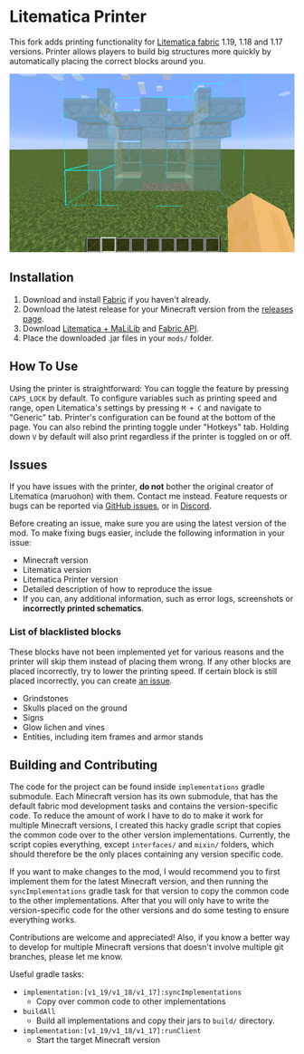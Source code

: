 Litematica Printer
==================
This fork adds printing functionality for [Litematica fabric](https://github.com/maruohon/litematica) 1.19, 1.18 and 1.17 versions. Printer allows players to build
big structures more quickly by automatically placing the correct blocks around you.

![Demo](printer_demo.gif)

## Installation

 1. Download and install [Fabric](https://fabricmc.net/use/installer/) if you haven't already.
 2. Download the latest release for your Minecraft version from the
[releases page](https://github.com/aleksilassila/litematica-printing/releases/latest).
 3. Download [Litematica + MaLiLib](https://www.curseforge.com/minecraft/mc-mods/litematica) and [Fabric API](https://www.curseforge.com/minecraft/mc-mods/fabric-api/).
 4. Place the downloaded .jar files in your `mods/` folder.

## How To Use

Using the printer is straightforward: You can toggle the feature by pressing `CAPS_LOCK` by default. To configure variables such as
printing speed and range, open Litematica's settings by pressing `M + C` and navigate to "Generic" tab. Printer's configuration can be
found at the bottom of the page. You can also rebind the printing toggle under "Hotkeys" tab. Holding down `V` by default will also
print regardless if the printer is toggled on or off.

## Issues

If you have issues with the printer, **do not** bother the original creator of
Litematica (maruohon) with them. Contact me instead. Feature requests or bugs can
be reported via [GitHub issues](https://github.com/aleksilassila/litematica-printer/issues),
or in [Discord](https://discord.gg/enypPQh6pz).

Before creating an issue, make sure you are using the latest version of the mod.
To make fixing bugs easier, include the following information in your issue:
 - Minecraft version
 - Litematica version
 - Litematica Printer version
 - Detailed description of how to reproduce the issue
 - If you can, any additional information, such as error logs, screenshots or **incorrectly printed schematics**.

### List of blacklisted blocks
These blocks have not been implemented yet for various reasons and the printer will skip them instead of placing them wrong. If any
other blocks are placed incorrectly, try to lower the printing speed. If certain block is still placed incorrectly, you can create
[an issue](https://github.com/aleksilassila/litematica-printer/issues).
 - Grindstones
 - Skulls placed on the ground
 - Signs
 - Glow lichen and vines
 - Entities, including item frames and armor stands

## Building and Contributing

The code for the project can be found inside `implementations` gradle submodule.
Each Minecraft version has its own submodule, that has the default fabric mod development tasks
and contains the version-specific code. To reduce the amount of work I have to do to make
it work for multiple Minecraft versions, I created this hacky gradle script that copies the
common code over to the other version implementations. Currently, the script copies everything,
except `interfaces/` and `mixin/` folders, which should therefore be the only places containing any
version specific code.

If you want to make changes to the mod, I would recommend you to first implement them for
the latest Minecraft version, and then running the `syncImplementations` gradle task for that
version to copy the common code to the other implementations. After that you will only have to write
the version-specific code for the other versions and do some testing to ensure everything works.

Contributions are welcome and appreciated! Also, if you know a better way to develop for multiple
Minecraft versions that doesn't involve multiple git branches, please let me know.

Useful gradle tasks:

- `implementation:[v1_19/v1_18/v1_17]:syncImplementations`
  - Copy over common code to other implementations
- `buildAll`
  - Build all implementations and copy their jars to `build/` directory.
- `implementation:[v1_19/v1_18/v1_17]:runClient`
  - Start the target Minecraft version
